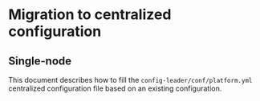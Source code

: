 # Migration to centralized configuration

## Single-node

This document describes how to fill the `config-leader/conf/platform.yml` centralized configuration file based on an existing configuration.

